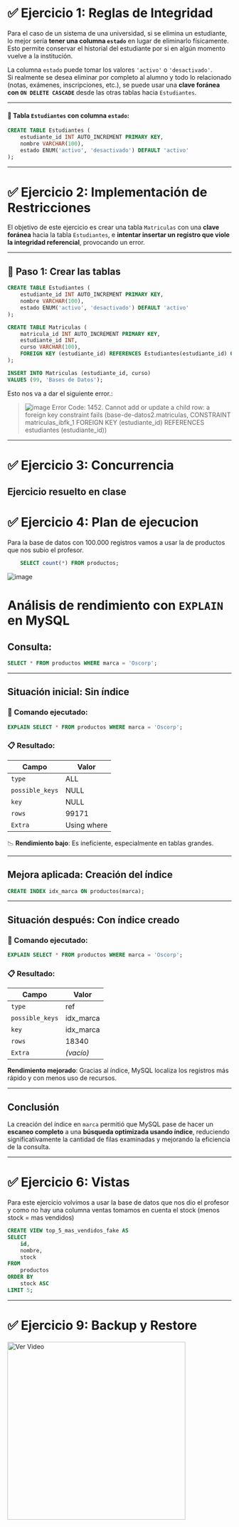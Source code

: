 # ✅ Ejercicio 1: Reglas de Integridad

Para el caso de un sistema de una universidad, si se elimina un estudiante, lo mejor sería **tener una columna `estado`** en lugar de eliminarlo físicamente. Esto permite conservar el historial del estudiante por si en algún momento vuelve a la institución.

La columna `estado` puede tomar los valores `'activo'` o `'desactivado'`.  
Si realmente se desea eliminar por completo al alumno y todo lo relacionado (notas, exámenes, inscripciones, etc.), se puede usar una **clave foránea con `ON DELETE CASCADE`** desde las otras tablas hacia `Estudiantes`.

---


#### 📄 Tabla `Estudiantes` con columna `estado`:

```sql
CREATE TABLE Estudiantes (
    estudiante_id INT AUTO_INCREMENT PRIMARY KEY,
    nombre VARCHAR(100),
    estado ENUM('activo', 'desactivado') DEFAULT 'activo'
);

```


---

# ✅ Ejercicio 2: Implementación de Restricciones

El objetivo de este ejercicio es crear una tabla `Matriculas` con una **clave foránea** hacia la tabla `Estudiantes`, e **intentar insertar un registro que viole la integridad referencial**, provocando un error.

---

## 🧱 Paso 1: Crear las tablas

```sql
CREATE TABLE Estudiantes (
    estudiante_id INT AUTO_INCREMENT PRIMARY KEY,
    nombre VARCHAR(100),
    estado ENUM('activo', 'desactivado') DEFAULT 'activo'
);

CREATE TABLE Matriculas (
    matricula_id INT AUTO_INCREMENT PRIMARY KEY,
    estudiante_id INT,
    curso VARCHAR(100),
    FOREIGN KEY (estudiante_id) REFERENCES Estudiantes(estudiante_id) ON DELETE CASCADE
);
```

```sql
INSERT INTO Matriculas (estudiante_id, curso)
VALUES (99, 'Bases de Datos');
```

Esto nos va a dar el siguiente error.:
> ![image](https://github.com/user-attachments/assets/bffb028c-2954-43a3-8198-5cee9f76118e)
Error Code: 1452. Cannot add or update a child row: a foreign key constraint fails (base-de-datos2.matriculas, CONSTRAINT matriculas_ibfk_1 FOREIGN KEY (estudiante_id) REFERENCES estudiantes (estudiante_id))

---

# ✅ Ejercicio 3: Concurrencia
Ejercicio resuelto en clase
---
# ✅ Ejercicio 4: Plan de ejecucion

Para la base de datos con 100.000 registros vamos a usar la de productos que nos subio el profesor.
```sql
    SELECT count(*) FROM productos;
```
![image](https://github.com/user-attachments/assets/cee7b39e-b408-4741-8a4a-7b985fa043d2)


# Análisis de rendimiento con `EXPLAIN` en MySQL

## Consulta:
```sql
SELECT * FROM productos WHERE marca = 'Oscorp';
```

---

## Situación inicial: **Sin índice**

### 🔎 Comando ejecutado:
```sql
EXPLAIN SELECT * FROM productos WHERE marca = 'Oscorp';
```

### 📋 Resultado:

| Campo         | Valor       |
|---------------|-------------|
| `type`        | ALL         |
| `possible_keys` | NULL     |
| `key`         | NULL        |
| `rows`        | 99171       |
| `Extra`       | Using where |

📉 **Rendimiento bajo**: Es ineficiente, especialmente en tablas grandes.

---

##  Mejora aplicada: **Creación del índice**
```sql
CREATE INDEX idx_marca ON productos(marca);
```

---

##  Situación después: **Con índice creado**

### 🔎 Comando ejecutado:
```sql
EXPLAIN SELECT * FROM productos WHERE marca = 'Oscorp';
```

### 📋 Resultado:

| Campo         | Valor         |
|---------------|---------------|
| `type`        | ref           |
| `possible_keys` | idx_marca   |
| `key`         | idx_marca     |
| `rows`        | 18340         |
| `Extra`       | *(vacío)*     |


**Rendimiento mejorado**: Gracias al índice, MySQL localiza los registros más rápido y con menos uso de recursos.

---

##  Conclusión

La creación del índice en `marca` permitió que MySQL pase de hacer un **escaneo completo** a una **búsqueda optimizada usando índice**, reduciendo significativamente la cantidad de filas examinadas y mejorando la eficiencia de la consulta.

---


# ✅ Ejercicio 6: Vistas

Para este ejercicio volvimos a usar la base de datos que nos dio el profesor y como no hay una columna ventas tomamos en cuenta el stock (menos stock = mas vendidos)
```sql
CREATE VIEW top_5_mas_vendidos_fake AS
SELECT 
    id,
    nombre,
    stock
FROM 
    productos
ORDER BY 
    stock ASC
LIMIT 5;

```
---
# ✅ Ejercicio 9: Backup y Restore
<a href="https://drive.google.com/file/d/1oiAQmr0HCLfbwzfjGojo1P8ca0gl6n2M/view?usp=sharing" target="_blank">
  <img src="https://media.discordapp.net/attachments/1361782551143776257/1361910135194259557/image.png?ex=68007927&is=67ff27a7&hm=53304a89727d75262f32f75b607c11a6b34b73fa8563d392d958e0705f5f3896&=&format=webp&quality=lossless" alt="Ver Video" width="400"/>
</a>
